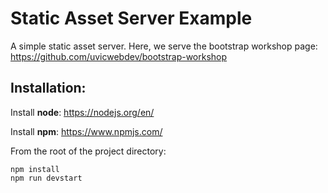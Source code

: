 # Static Asset Server Example

A simple static asset server. Here, we serve the bootstrap workshop page: https://github.com/uvicwebdev/bootstrap-workshop 

## Installation:
Install **node**: https://nodejs.org/en/

Install **npm**: https://www.npmjs.com/

From the root of the project directory:
```$xslt
npm install
npm run devstart

```